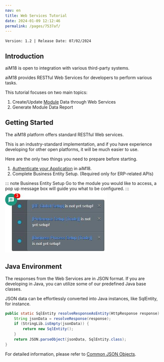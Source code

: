 ```yaml
---
nav: en
title: Web Services Tutorial
date: 2024-01-09 12:12:46
permalink: /pages/7537af/
---
```


`Version: 1.2 | Release Date: 07/02/2024`

## Introduction

aiM18 is open to integration with various third-party systems. 

aiM18 provides RESTful Web Services for developers to perform various tasks.

This tutorial focuses on two main topics:

1. Create/Update [Module](/pages/7488ac/#module) Data through Web Services
2. Generate Module Data Report

## Getting Started

The aiM18 platform offers standard RESTful Web services. 

This is an industry-standard implementation, and if you have experience developing for other open platforms, it will be much easier to use.

Here are the only two things you need to prepare before starting.

1. [Authenticate your Application](/pages/2ffa7b/) in aiM18. 
2. Complete Business Entity Setup. (Required only for ERP-related APIs)

::: note Business Entity Setup
Go to the module you would like to access, a pop up message box will guide you what to be configured.
::: 
![wst03](/assets/wst03.png)

## Java Environment

The responses from the Web Services are in JSON format. If you are developing in Java, you can utilize some of our predefined Java base classes. 

JSON data can be effortlessly converted into Java instances, like SqlEntity, for instance.

```java
public static SqlEntity resolveResponseAsEntity(HttpResponse response) {
	String jsonData = resolveResponse(response);
	if (StringLib.isEmpty(jsonData)) {
		return new SqlEntity();
	}
	return JSON.parseObject(jsonData, SqlEntity.class);
}
```

For detailed information, please refer to [Common JSON Objects](/pages/c42005/).



